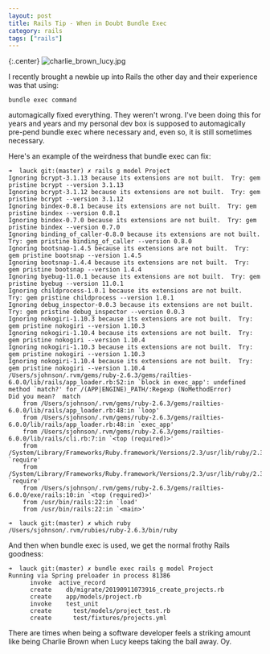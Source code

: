 ```yaml
---
layout: post
title: Rails Tip - When in Doubt Bundle Exec
category: rails
tags: ["rails"]
---
```

{:.center}
![charlie_brown_lucy.jpg](/blog/assets/charlie_brown_lucy.jpg)

I recently brought a newbie up into Rails the other day and their experience was that using:

    bundle exec command

automagically fixed everything.  They weren't wrong.  I've been doing this for years and years and my personal dev box is supposed to automagically pre-pend bundle exec where necessary and, even so, it is still sometimes necessary.  

Here's an example of the weirdness that bundle exec can fix:

    ➜  lauck git:(master) ✗ rails g model Project
    Ignoring bcrypt-3.1.13 because its extensions are not built.  Try: gem pristine bcrypt --version 3.1.13
    Ignoring bcrypt-3.1.12 because its extensions are not built.  Try: gem pristine bcrypt --version 3.1.12
    Ignoring bindex-0.8.1 because its extensions are not built.  Try: gem pristine bindex --version 0.8.1
    Ignoring bindex-0.7.0 because its extensions are not built.  Try: gem pristine bindex --version 0.7.0
    Ignoring binding_of_caller-0.8.0 because its extensions are not built.  Try: gem pristine binding_of_caller --version 0.8.0
    Ignoring bootsnap-1.4.5 because its extensions are not built.  Try: gem pristine bootsnap --version 1.4.5
    Ignoring bootsnap-1.4.4 because its extensions are not built.  Try: gem pristine bootsnap --version 1.4.4
    Ignoring byebug-11.0.1 because its extensions are not built.  Try: gem pristine byebug --version 11.0.1
    Ignoring childprocess-1.0.1 because its extensions are not built.  Try: gem pristine childprocess --version 1.0.1
    Ignoring debug_inspector-0.0.3 because its extensions are not built.  Try: gem pristine debug_inspector --version 0.0.3
    Ignoring nokogiri-1.10.3 because its extensions are not built.  Try: gem pristine nokogiri --version 1.10.3
    Ignoring nokogiri-1.10.4 because its extensions are not built.  Try: gem pristine nokogiri --version 1.10.4
    Ignoring nokogiri-1.10.3 because its extensions are not built.  Try: gem pristine nokogiri --version 1.10.3
    Ignoring nokogiri-1.10.4 because its extensions are not built.  Try: gem pristine nokogiri --version 1.10.4
    /Users/sjohnson/.rvm/gems/ruby-2.6.3/gems/railties-6.0.0/lib/rails/app_loader.rb:52:in `block in exec_app': undefined method `match?' for /(APP|ENGINE)_PATH/:Regexp (NoMethodError)
    Did you mean?  match
    	from /Users/sjohnson/.rvm/gems/ruby-2.6.3/gems/railties-6.0.0/lib/rails/app_loader.rb:48:in `loop'
    	from /Users/sjohnson/.rvm/gems/ruby-2.6.3/gems/railties-6.0.0/lib/rails/app_loader.rb:48:in `exec_app'
    	from /Users/sjohnson/.rvm/gems/ruby-2.6.3/gems/railties-6.0.0/lib/rails/cli.rb:7:in `<top (required)>'
    	from /System/Library/Frameworks/Ruby.framework/Versions/2.3/usr/lib/ruby/2.3.0/rubygems/core_ext/kernel_require.rb:68:in `require'
    	from /System/Library/Frameworks/Ruby.framework/Versions/2.3/usr/lib/ruby/2.3.0/rubygems/core_ext/kernel_require.rb:68:in `require'
    	from /Users/sjohnson/.rvm/gems/ruby-2.6.3/gems/railties-6.0.0/exe/rails:10:in `<top (required)>'
    	from /usr/bin/rails:22:in `load'
    	from /usr/bin/rails:22:in `<main>'

    ➜  lauck git:(master) ✗ which ruby
    /Users/sjohnson/.rvm/rubies/ruby-2.6.3/bin/ruby

And then when bundle exec is used, we get the normal frothy Rails goodness:

    ➜  lauck git:(master) ✗ bundle exec rails g model Project
    Running via Spring preloader in process 81386
          invoke  active_record
          create    db/migrate/20190911073916_create_projects.rb
          create    app/models/project.rb
          invoke    test_unit
          create      test/models/project_test.rb
          create      test/fixtures/projects.yml
          
There are times when being a software developer feels a striking amount like being Charlie Brown when Lucy keeps taking the ball away.  Oy.

